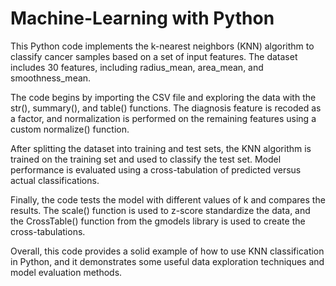# Machine-Learning with Python



This Python code implements the k-nearest neighbors (KNN) algorithm to classify cancer samples based on a set of input features. The dataset includes 30 features, including radius_mean, area_mean, and smoothness_mean.

The code begins by importing the CSV file and exploring the data with the str(), summary(), and table() functions. The diagnosis feature is recoded as a factor, and normalization is performed on the remaining features using a custom normalize() function.

After splitting the dataset into training and test sets, the KNN algorithm is trained on the training set and used to classify the test set. Model performance is evaluated using a cross-tabulation of predicted versus actual classifications.

Finally, the code tests the model with different values of k and compares the results. The scale() function is used to z-score standardize the data, and the CrossTable() function from the gmodels library is used to create the cross-tabulations.

Overall, this code provides a solid example of how to use KNN classification in Python, and it demonstrates some useful data exploration techniques and model evaluation methods.
